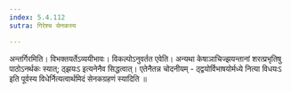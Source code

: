 ```yaml
---
index: 5.4.112
sutra: गिरेश्च सेनकस्य

---
```

 अन्तर्गिरमिति। विभक्तयर्तेऽव्ययीभावः। विकल्पोऽनुवर्तत एवेति। अन्यथा केषाञाचिज्झयन्तानां शरत्प्रभृतिषु पाठोऽनर्थकः स्यात्; ठ्झयःऽ इत्यनेनैव सिद्धत्वात्। एतेनैतन्न चोदनीयम् - ठ्द्वयोर्विभाषयोर्मध्ये नित्या विधयःऽ इति पूर्वस्य विधेर्नित्यत्वार्थमिदं सेनकग्रहणं स्यादिति ॥